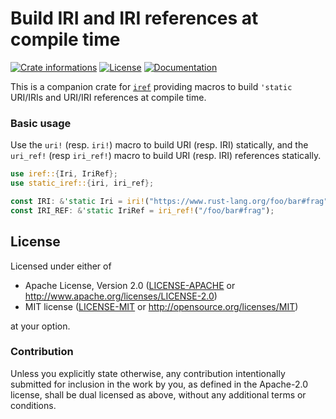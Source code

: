 # Build IRI and IRI references at compile time

[![Crate informations](https://img.shields.io/crates/v/iref.svg?style=flat-square)](https://crates.io/crates/iref)
[![License](https://img.shields.io/crates/l/iref.svg?style=flat-square)](https://github.com/timothee-haudebourg/iref#license)
[![Documentation](https://img.shields.io/badge/docs-latest-blue.svg?style=flat-square)](https://docs.rs/iref)

<!-- cargo-rdme start -->

This is a companion crate for [`iref`][iref] providing macros to build
`'static` URI/IRIs and URI/IRI references at compile time.

[iref]: <https://github.com/timothee-haudebourg/iref>

### Basic usage

Use the `uri!` (resp. `iri!`) macro to build URI (resp. IRI) statically, and
the `uri_ref!` (resp `iri_ref!`) macro to build URI (resp. IRI) references
statically.

```rust
use iref::{Iri, IriRef};
use static_iref::{iri, iri_ref};

const IRI: &'static Iri = iri!("https://www.rust-lang.org/foo/bar#frag");
const IRI_REF: &'static IriRef = iri_ref!("/foo/bar#frag");
```

<!-- cargo-rdme end -->

## License

Licensed under either of

 * Apache License, Version 2.0 ([LICENSE-APACHE](LICENSE-APACHE) or http://www.apache.org/licenses/LICENSE-2.0)
 * MIT license ([LICENSE-MIT](LICENSE-MIT) or http://opensource.org/licenses/MIT)

at your option.

### Contribution

Unless you explicitly state otherwise, any contribution intentionally submitted
for inclusion in the work by you, as defined in the Apache-2.0 license, shall be dual licensed as above, without any
additional terms or conditions.
